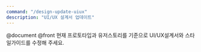 ```yaml
---
command: "/design-update-uiux"
description: "UI/UX 설계서 업데이트"
---
```


@document @front
현재 프로토타입과 유저스토리를 기준으로 UI/UX설계서와 스타일가이드를 수정해 주세요.